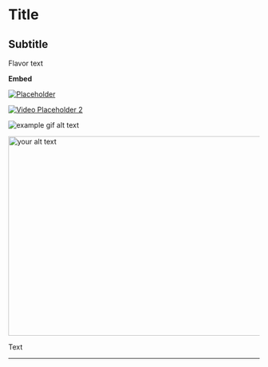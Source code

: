 # Title
## Subtitle
Flavor text

**Embed**


[![Placeholder](https://markdown-videos-api.jorgenkh.no/url?url=https%3A%2F%2Fyoutu.be%2FhT2Bw0mRKug)](https://youtu.be/hT2Bw0mRKug)

[![Video Placeholder 2](https://img.youtube.com/vi/hT2Bw0mRKug/0.jpg)](https://www.youtube.com/watch?v=hT2Bw0mRKug)

![example gif alt text](example-gif.gif)

<img width="630" height="400" alt="your alt text" src="https://bobbyhadz.com/images/blog/vscode-clear-cache/clear-editor-history.gif" />

Text

---
